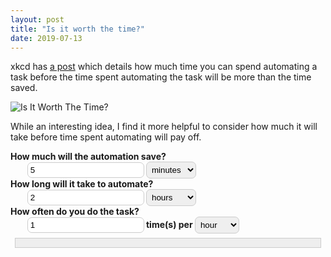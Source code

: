 ```yaml
---
layout: post
title: "Is it worth the time?"
date: 2019-07-13
---
```


xkcd has [a post](https://xkcd.com/1205/) which details how much time you can spend automating a task before the time spent automating the task will be more than the time saved.

![Is It Worth The Time?](https://imgs.xkcd.com/comics/is_it_worth_the_time.png)

While an interesting idea, I find it more helpful to consider how much it will take before time spent automating will pay off.

<style>
#shavedTime, #automateTime, #frequencyTime,
#shavedUnit, #automateUnit, #frequencyUnit {
  padding: 0.3em;
  border-radius: 7px;
  border: 1px solid #ccc;
}
#shavedTime, #automateTime, #frequencyTime {
  margin-left: 2em;
}

label {
  font-weight: bold;
}

#result {
  border: 1px solid #ccc;
  background: #eee;
  margin: 0.5em;
  padding: 0.5em;
}
</style>

<label>
  How much will the automation save?<br>
  <input id="shavedTime" type="number" value="5" min="1">
</label>
<select id="shavedUnit">
  <option value="seconds">seconds</option>
  <option value="minutes" selected>minutes</option>
  <option value="hours">hours</option>
  <option value="days">days</option>
  <option value="weeks">weeks</option>
</select>

<br>

<label>
  How long will it take to automate?<br>
  <input id="automateTime" type="number" value="2" min="1">
</label>
  <select id="automateUnit">
  <option value="seconds">seconds</option>
  <option value="minutes">minutes</option>
  <option value="hours" selected>hours</option>
  <option value="days">days</option>
  <option value="weeks">weeks</option>
</select>

<br>

<label>
  How often do you do the task?<br>
  <input id="frequencyTime" type="number" value="1" min="1">
  time(s) per
</label>
  <select id="frequencyUnit">
  <option value="minutes">minute</option>
  <option value="hours" selected>hour</option>
  <option value="days">day</option>
  <option value="weeks">week</option>
  <option value="months">month</option>
</select>

<div id="result"></div>

<script>
(function($) {
  const minute = 60
  const hour = minute * 60
  const day = hour * 24
  const week = day * 7
  const month = week * (365 / 12)
  const year = day * 365

  const shavedTime = $('#shavedTime')
  const shavedUnit = $('#shavedUnit')
  const automateTime = $('#automateTime')
  const automateUnit = $('#automateUnit')
  const frequencyTime = $('#frequencyTime')
  const frequencyUnit = $('#frequencyUnit')
  const result = $('#result')

  const plural = (n, str) => n === 1 ? str : str + 's'

  ;
  [shavedTime, shavedUnit, automateTime, automateUnit, frequencyTime, frequencyUnit].forEach(el => {
    el.addEventListener('input', calculate)
  })
  calculate()


  function unitToMultiplier(unit) {
    return {
      seconds: 1,
      minutes: minute,
      hours: hour,
      days: day,
      weeks: week,
      months: month
    }[unit]
  }

  function toHumanString(seconds) {
    if (seconds < minute) {
      return `${seconds} ${plural(seconds, 'second')}`
    }

    const checks = [
      [minute, hour, 'minute'],
      [hour, day, 'hour'],
      [day, week, 'day'],
      [week, month, 'week'],
      [month, year, 'month']
    ]

    for (const [low, high, label] of checks) {
      if (seconds < high) {
        const amount = Math.floor(seconds / low)
        const leftover = seconds - amount * low
        if (leftover === 0) {
          return `${amount} ${plural(amount, label)}`
        }
        return `${amount} ${plural(amount, label)} and ${toHumanString(leftover)}`
      }
    }

    const years = Math.floor(seconds / year)
    const leftover = seconds - years * year
    if (leftover === 0) {
      return `${years} ${plural(years, 'year')}`
    }
    return `${years} ${plural(years, 'year')} and ${toHumanString(leftover)}`
  }

  function calculate() {
    const secondsSaved = +shavedTime.value * unitToMultiplier(shavedUnit.value)
    const secondsSpent = +automateTime.value * unitToMultiplier(automateUnit.value)
    const timesToRecoup = Math.ceil(secondsSpent / secondsSaved)
    const frequency = Math.ceil(unitToMultiplier(frequencyUnit.value) * +frequencyTime.value)
    const timeToRecoup = timesToRecoup * frequency

    if (secondsSaved >= secondsSpent) {
    	result.textContent = `You should automate it. Automating takes less time than doing the task.`
      return
    }
    if (frequency < secondsSaved) {
    	result.textContent = `The task takes too long to complete for how often you do it.`
      return
    }

    result.textContent = `You need to do the task ${timesToRecoup} ${plural(timesToRecoup, 'time')} to save time. ` +
      `It will take ${toHumanString(timeToRecoup)} to recoup the time spent automating.`
  }
})(q => document.querySelector(q))
</script>
